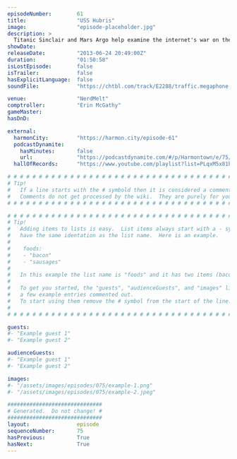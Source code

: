 ```yaml
---
episodeNumber:        61
title:                "USS Hubris"
image:                "episode-placeholder.jpg"
description: >
  Titanic Sinclair and Mars Argo help examine the internet's war on the self. Comptroller McGathy refs a game of "Spencer or Goldberg" between Mayor Harmon and Kumail.
showDate:             
releaseDate:          "2013-06-24 20:49:00Z"
duration:             "01:50:58"
isLostEpisode:        false
isTrailer:            false
hasExplicitLanguage:  false
soundFile:            "https://chtbl.com/track/E2288/traffic.megaphone.fm/STA6792775903.mp3?updated=1560295734"

venue:                "NerdMelt"
comptroller:          "Erin McGathy"
gameMaster:           
hasDnD:               

external:
  harmonCity:         "https://harmon.city/episode-61"
  podcastDynamite:
    hasMinutes:       false
    url:              "https://podcastdynamite.com/#/p/Harmontown/e/75/61"
  hallOfRecords:      "https://www.youtube.com/playlist?list=PLqxM5x81hNOahBViPCHPUmbZrH6XQB9hU"

# # # # # # # # # # # # # # # # # # # # # # # # # # # # # # # # # # # # # # # # # # # # #
# Tip!
#   If a line starts with the # symbold then it is considered a comment.
#   Comments do not get processed by the wiki.  They are purely for your information.
# # # # # # # # # # # # # # # # # # # # # # # # # # # # # # # # # # # # # # # # # # # # #

# # # # # # # # # # # # # # # # # # # # # # # # # # # # # # # # # # # # # # # # # # # # #
# Tip!
#   Adding items to lists is easy.  List items always start with a - symbol and have
#   have the same identation as the list name.  Here is an example.
#
#    foods:
#    - "bacon"
#    - "sausages"
#
#   In this example the list name is "foods" and it has two items (bacon, and sausages).
#
#   To get you started, the "guests", "audienceGuests", and "images" lists below have
#   a few example entries commented out.
#   To start using them remove the # symbol from the start of the line.
#
# # # # # # # # # # # # # # # # # # # # # # # # # # # # # # # # # # # # # # # # # # # # #

guests:
#- "Example guest 1"
#- "Example guest 2"

audienceGuests:
#- "Example guest 1"
#- "Example guest 2"

images:
#- "/assets/images/episodes/075/example-1.png"
#- "/assets/images/episodes/075/example-2.jpeg"

##############################
# Generated.  Do not change! #
##############################
layout:               episode
sequenceNumber:       75
hasPrevious:          True
hasNext:              True
---
```


<!-- The episode description will be rendered here -->

<!-- Add your content BELOW here -->
<!-- vvvvvvvvvvvvvvvvvvvvvvvvvvv -->




<!-- ^^^^^^^^^^^^^^^^^^^^^^^^^^^ -->
<!-- Add your content ABOVE here -->

<!-- The episode gallery will be rendered here -->